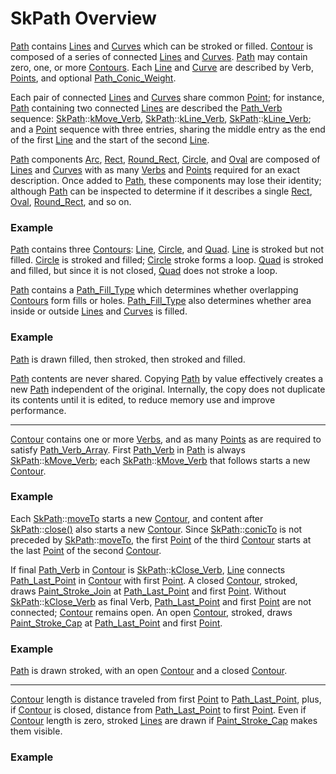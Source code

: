 SkPath Overview
===
<a href='SkPath_Reference#Path'>Path</a> contains <a href='undocumented#Line'>Lines</a> and <a href='undocumented#Curve'>Curves</a> which can be stroked or filled. <a href='SkPath_Overview#Contour'>Contour</a> is
composed of a series of connected <a href='undocumented#Line'>Lines</a> and <a href='undocumented#Curve'>Curves</a>. <a href='SkPath_Reference#Path'>Path</a> may contain zero,
one, or more <a href='SkPath_Overview#Contour'>Contours</a>.
Each <a href='undocumented#Line'>Line</a> and <a href='undocumented#Curve'>Curve</a> are described by Verb, <a href='SkPoint_Reference#Point'>Points</a>, and optional <a href='#Path_Conic_Weight'>Path_Conic_Weight</a>.

Each pair of connected <a href='undocumented#Line'>Lines</a> and <a href='undocumented#Curve'>Curves</a> share common <a href='SkPoint_Reference#Point'>Point</a>; for instance, <a href='SkPath_Reference#Path'>Path</a>
containing two connected <a href='undocumented#Line'>Lines</a> are described the <a href='#Path_Verb'>Path_Verb</a> sequence:
<a href='SkPath_Reference#SkPath'>SkPath</a>::<a href='#SkPath_kMove_Verb'>kMove_Verb</a>, <a href='SkPath_Reference#SkPath'>SkPath</a>::<a href='#SkPath_kLine_Verb'>kLine_Verb</a>, <a href='SkPath_Reference#SkPath'>SkPath</a>::<a href='#SkPath_kLine_Verb'>kLine_Verb</a>; and a <a href='SkPoint_Reference#Point'>Point</a> sequence
with three entries, sharing
the middle entry as the end of the first <a href='undocumented#Line'>Line</a> and the start of the second <a href='undocumented#Line'>Line</a>.

<a href='SkPath_Reference#Path'>Path</a> components <a href='undocumented#Arc'>Arc</a>, <a href='SkRect_Reference#Rect'>Rect</a>, <a href='#RRect'>Round_Rect</a>, <a href='undocumented#Circle'>Circle</a>, and <a href='undocumented#Oval'>Oval</a> are composed of
<a href='undocumented#Line'>Lines</a> and <a href='undocumented#Curve'>Curves</a> with as many <a href='SkPath_Reference#Verb'>Verbs</a> and <a href='SkPoint_Reference#Point'>Points</a> required
for an exact description. Once added to <a href='SkPath_Reference#Path'>Path</a>, these components may lose their
identity; although <a href='SkPath_Reference#Path'>Path</a> can be inspected to determine if it describes a single
<a href='SkRect_Reference#Rect'>Rect</a>, <a href='undocumented#Oval'>Oval</a>, <a href='#RRect'>Round_Rect</a>, and so on.

### Example

<div><fiddle-embed name="93887af0c1dac49521972698cf04069c"><div><a href='SkPath_Reference#Path'>Path</a> contains three <a href='SkPath_Overview#Contour'>Contours</a>: <a href='undocumented#Line'>Line</a>, <a href='undocumented#Circle'>Circle</a>, and <a href='SkPath_Reference#Quad'>Quad</a>. <a href='undocumented#Line'>Line</a> is stroked but
not filled. <a href='undocumented#Circle'>Circle</a> is stroked and filled; <a href='undocumented#Circle'>Circle</a> stroke forms a loop. <a href='SkPath_Reference#Quad'>Quad</a>
is stroked and filled, but since it is not closed, <a href='SkPath_Reference#Quad'>Quad</a> does not stroke a loop.
</div></fiddle-embed></div>

<a href='SkPath_Reference#Path'>Path</a> contains a <a href='#Path_Fill_Type'>Path_Fill_Type</a> which determines whether overlapping <a href='SkPath_Overview#Contour'>Contours</a>
form fills or holes. <a href='#Path_Fill_Type'>Path_Fill_Type</a> also determines whether area inside or outside
<a href='undocumented#Line'>Lines</a> and <a href='undocumented#Curve'>Curves</a> is filled.

### Example

<div><fiddle-embed name="36a995442c081ee779ecab2962d36e69"><div><a href='SkPath_Reference#Path'>Path</a> is drawn filled, then stroked, then stroked and filled.
</div></fiddle-embed></div>

<a href='SkPath_Reference#Path'>Path</a> contents are never shared. Copying <a href='SkPath_Reference#Path'>Path</a> by value effectively creates
a new <a href='SkPath_Reference#Path'>Path</a> independent of the original. Internally, the copy does not duplicate
its contents until it is edited, to reduce memory use and improve performance.

<a name='Contour'></a>

---

<a href='SkPath_Overview#Contour'>Contour</a> contains one or more <a href='SkPath_Reference#Verb'>Verbs</a>, and as many <a href='SkPoint_Reference#Point'>Points</a> as
are required to satisfy <a href='#Path_Verb_Array'>Path_Verb_Array</a>. First <a href='#Path_Verb'>Path_Verb</a> in <a href='SkPath_Reference#Path'>Path</a> is always
<a href='SkPath_Reference#SkPath'>SkPath</a>::<a href='#SkPath_kMove_Verb'>kMove_Verb</a>; each <a href='SkPath_Reference#SkPath'>SkPath</a>::<a href='#SkPath_kMove_Verb'>kMove_Verb</a> that follows starts a new <a href='SkPath_Overview#Contour'>Contour</a>.

### Example

<div><fiddle-embed name="0374f2dcd7effeb1dd435205a6c2de6f"><div>Each <a href='SkPath_Reference#SkPath'>SkPath</a>::<a href='#SkPath_moveTo'>moveTo</a> starts a new <a href='SkPath_Overview#Contour'>Contour</a>, and content after <a href='SkPath_Reference#SkPath'>SkPath</a>::<a href='#SkPath_close'>close()</a>
also starts a new <a href='SkPath_Overview#Contour'>Contour</a>. Since <a href='SkPath_Reference#SkPath'>SkPath</a>::<a href='#SkPath_conicTo'>conicTo</a> is not preceded by
<a href='SkPath_Reference#SkPath'>SkPath</a>::<a href='#SkPath_moveTo'>moveTo</a>, the first <a href='SkPoint_Reference#Point'>Point</a> of the third <a href='SkPath_Overview#Contour'>Contour</a> starts at the last <a href='SkPoint_Reference#Point'>Point</a>
of the second <a href='SkPath_Overview#Contour'>Contour</a>.
</div></fiddle-embed></div>

If final <a href='#Path_Verb'>Path_Verb</a> in <a href='SkPath_Overview#Contour'>Contour</a> is <a href='SkPath_Reference#SkPath'>SkPath</a>::<a href='#SkPath_kClose_Verb'>kClose_Verb</a>, <a href='undocumented#Line'>Line</a> connects <a href='#Path_Last_Point'>Path_Last_Point</a> in
<a href='SkPath_Overview#Contour'>Contour</a> with first <a href='SkPoint_Reference#Point'>Point</a>. A closed <a href='SkPath_Overview#Contour'>Contour</a>, stroked, draws
<a href='#Paint_Stroke_Join'>Paint_Stroke_Join</a> at <a href='#Path_Last_Point'>Path_Last_Point</a> and first <a href='SkPoint_Reference#Point'>Point</a>. Without <a href='SkPath_Reference#SkPath'>SkPath</a>::<a href='#SkPath_kClose_Verb'>kClose_Verb</a>
as final Verb, <a href='#Path_Last_Point'>Path_Last_Point</a> and first <a href='SkPoint_Reference#Point'>Point</a> are not connected; <a href='SkPath_Overview#Contour'>Contour</a>
remains open. An open <a href='SkPath_Overview#Contour'>Contour</a>, stroked, draws <a href='#Paint_Stroke_Cap'>Paint_Stroke_Cap</a> at
<a href='#Path_Last_Point'>Path_Last_Point</a> and first <a href='SkPoint_Reference#Point'>Point</a>.

### Example

<div><fiddle-embed name="7a1f39b12d2cd8b7f5b1190879259cb2"><div><a href='SkPath_Reference#Path'>Path</a> is drawn stroked, with an open <a href='SkPath_Overview#Contour'>Contour</a> and a closed <a href='SkPath_Overview#Contour'>Contour</a>.
</div></fiddle-embed></div>

<a name='Contour_Zero_Length'></a>

---

<a href='SkPath_Overview#Contour'>Contour</a> length is distance traveled from first <a href='SkPoint_Reference#Point'>Point</a> to <a href='#Path_Last_Point'>Path_Last_Point</a>,
plus, if <a href='SkPath_Overview#Contour'>Contour</a> is closed, distance from <a href='#Path_Last_Point'>Path_Last_Point</a> to first <a href='SkPoint_Reference#Point'>Point</a>.
Even if <a href='SkPath_Overview#Contour'>Contour</a> length is zero, stroked <a href='undocumented#Line'>Lines</a> are drawn if <a href='#Paint_Stroke_Cap'>Paint_Stroke_Cap</a>
makes them visible.

### Example

<div><fiddle-embed name="62848df605af6258653d9e16b27d8f7f"></fiddle-embed></div>

